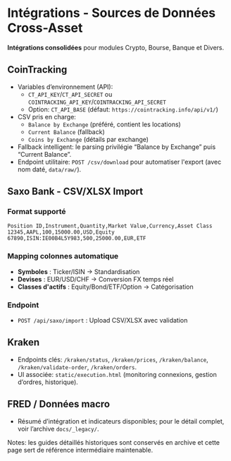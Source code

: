 # Intégrations - Sources de Données Cross-Asset

**Intégrations consolidées** pour modules Crypto, Bourse, Banque et Divers.

## CoinTracking
- Variables d’environnement (API):
  - `CT_API_KEY`/`CT_API_SECRET` ou `COINTRACKING_API_KEY`/`COINTRACKING_API_SECRET`
  - Option: `CT_API_BASE` (défaut: `https://cointracking.info/api/v1/`)
- CSV pris en charge:
  - `Balance by Exchange` (préféré, contient les locations)
  - `Current Balance` (fallback)
  - `Coins by Exchange` (détails par exchange)
- Fallback intelligent: le parsing privilégie “Balance by Exchange” puis “Current Balance”.
- Endpoint utilitaire: `POST /csv/download` pour automatiser l'export (avec nom daté, `data/raw/`).

## Saxo Bank - CSV/XLSX Import

### Format supporté
```csv
Position ID,Instrument,Quantity,Market Value,Currency,Asset Class
12345,AAPL,100,15000.00,USD,Equity
67890,ISIN:IE00B4L5Y983,500,25000.00,EUR,ETF
```

### Mapping colonnes automatique
- **Symboles** : Ticker/ISIN → Standardisation
- **Devises** : EUR/USD/CHF → Conversion FX temps réel
- **Classes d'actifs** : Equity/Bond/ETF/Option → Catégorisation

### Endpoint
- `POST /api/saxo/import` : Upload CSV/XLSX avec validation

## Kraken
- Endpoints clés: `/kraken/status`, `/kraken/prices`, `/kraken/balance`, `/kraken/validate-order`, `/kraken/orders`.
- UI associée: `static/execution.html` (monitoring connexions, gestion d’ordres, historique).

## FRED / Données macro
- Résumé d’intégration et indicateurs disponibles; pour le détail complet, voir l’archive `docs/_legacy/`.

Notes: les guides détaillés historiques sont conservés en archive et cette page sert de référence intermédiaire maintenable.
